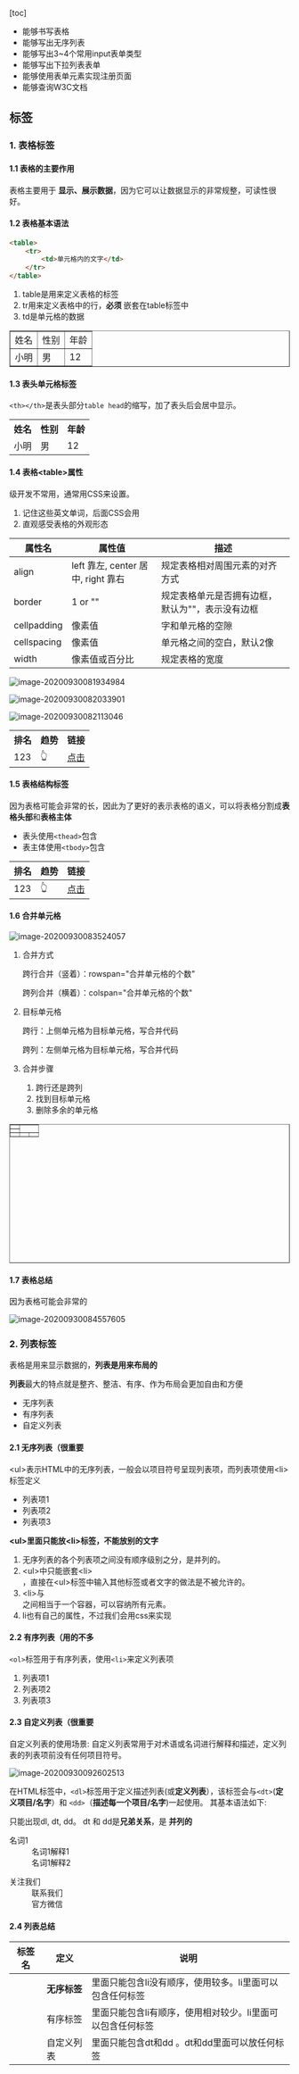 [toc]

- 能够书写表格
- 能够写出无序列表
- 能够写出3~4个常用input表单类型
- 能够写出下拉列表表单
- 能够使用表单元素实现注册页面
- 能够查询W3C文档



## 标签

### 1. 表格标签

#### 1.1 表格的主要作用

表格主要用于 **显示、展示数据**，因为它可以让数据显示的非常规整，可读性很好。

#### 1.2 表格基本语法

```html
<table>
    <tr>
    	<td>单元格内的文字</td>
    </tr>  
</table>

```

1. table是用来定义表格的标签
2. tr用来定义表格中的行，**必须** 嵌套在table标签中
3. td是单元格的数据

<table border="">
	<tr><td>姓名</td><td>性别</td> <td>年龄</td></tr>
    <tr><td>小明</td><td>男</td> <td>12</td></tr>
</table>


#### 1.3 表头单元格标签

`<th></th>`是表头部分`table head`的缩写，加了表头后会居中显示。

<table>
	<tr><th>姓名</th><th>性别</th> <th>年龄</th></tr>
    <tr><td>小明</td><td>男</td> <td>12</td></tr>
</table>

#### 1.4 表格\<table>属性

级开发不常用，通常用CSS来设置。

1. 记住这些英文单词，后面CSS会用
2. 直观感受表格的外观形态

| 属性名      | 属性值                             | 描述                                             |
| ----------- | ---------------------------------- | ------------------------------------------------ |
| align       | left 靠左, center 居中, right 靠右 | 规定表格相对周围元素的对齐方式                   |
| border      | 1 or ""                            | 规定表格单元是否拥有边框，默认为""，表示没有边框 |
| cellpadding | 像素值                             | 字和单元格的空隙                                 |
| cellspacing | 像素值                             | 单元格之间的空白，默认2像                        |
| width       | 像素值或百分比                     | 规定表格的宽度                                   |

![image-20200930081934984](C:\Users\UncleDong\AppData\Roaming\Typora\typora-user-images\image-20200930081934984.png)



![image-20200930082033901](C:\Users\UncleDong\AppData\Roaming\Typora\typora-user-images\image-20200930082033901.png)

![image-20200930082113046](C:\Users\UncleDong\AppData\Roaming\Typora\typora-user-images\image-20200930082113046.png)



<table>
    <tr>
        <th>排名</th>
        <th>趋势</th>
        <th>链接</th>
    </tr>
	<tr>
        <td>123</td>
        <td>👆</td>
        <td><a href="123123">点击</a></td>
    </tr>
</table>

#### 1.5 表格结构标签

因为表格可能会非常的长，因此为了更好的表示表格的语义，可以将表格分割成**表格头部**和**表格主体**

- 表头使用`<thead>`包含
- 表主体使用`<tbody>`包含



<table>
    <thead>
        <tr>
            <th>排名</th>
            <th>趋势</th>
            <th>链接</th>
        </tr>
	</thead>
    <tbody></tbody>
        <tr>
            <td>123</td>
            <td>👆</td>
            <td><a href="123123">点击</a></td>
        </tr>
    </tbody>
</table>

#### 1.6 合并单元格

![image-20200930083524057](C:\Users\UncleDong\AppData\Roaming\Typora\typora-user-images\image-20200930083524057.png)

1. 合并方式

   跨行合并（竖着）：rowspan="合并单元格的个数"

   跨列合并（横着）：colspan="合并单元格的个数"

2. 目标单元格

   跨行：上侧单元格为目标单元格，写合并代码

   跨列：左侧单元格为目标单元格，写合并代码

3. 合并步骤

   1. 跨行还是跨列
   2. 找到目标单元格
   3. 删除多余的单元格



<table width="500" height="249" border="1" cellspacing="e"
<tr>
<td></td>
<td colspan="2" rowspan="2"></td>
</tr>
<tr>
<td></td>
</tr>
<tr>
<td></td>
<td></td>
<td></td>
</tr>
</table>


#### 1.7 表格总结

因为表格可能会非常的

![image-20200930084557605](C:\Users\UncleDong\AppData\Roaming\Typora\typora-user-images\image-20200930084557605.png)



### 2. 列表标签

表格是用来显示数据的，**列表是用来布局的**

**列表**最大的特点就是整齐、整洁、有序、作为布局会更加自由和方便

- 无序列表
- 有序列表
- 自定义列表

#### 2.1 无序列表（很重要

\<ul>表示HTML中的无序列表，一般会以项目符号呈现列表项，而列表项使用\<li>标签定义

<ul>
    <li>列表项1</li>
    <li>列表项2</li>
    <li>列表项3</li>
</ul>




**\<ul>里面只能放\<li>标签，不能放别的文字**

1. 无序列表的各个列表项之间没有顺序级别之分，是并列的。
2. \<ul></ul>中只能嵌套\<li></li>，直接在\<ul></ul>标签中输入其他标签或者文字的做法是不被允许的。
3. \<li>与</li>之间相当于一个容器，可以容纳所有元素。
4. li也有自己的属性，不过我们会用css来实现



#### 2.2 有序列表（用的不多

`<ol>`标签用于有序列表，使用`<li>`来定义列表项

<ol>
    <li>列表项1</li>
    <li>列表项2</li>
    <li>列表项3</li>
</ol>



#### 2.3 自定义列表（很重要

自定义列表的使用场景:
自定义列表常用于对术语或名词进行解释和描述，定义列表的列表项前没有任何项目符号。

![image-20200930092602513](C:\Users\UncleDong\AppData\Roaming\Typora\typora-user-images\image-20200930092602513.png)

在HTML标签中，`<dl>`标签用于定义描述列表(或**定义列表**），该标签会与`<dt>`(**定义项目/名字**）和
`<dd>`（**描述每一个项目/名字**)一起使用。
其基本语法如下:

只能出现dl, dt, dd。 dt 和 dd是**兄弟关系**，是 **并列的**

<dl> 
    <dt>名词1</dt>
    <dd>名词1解释1</dd>
    <dd>名词1解释2</dd>
</dl>

<dl>
    <dt>关注我们</dt>
    <dd>联系我们</dd>
    <dd>官方微信</dd>
</dl>



#### 2.4 列表总结

| 标签名    | 定义         | 说明                                                       |
| --------- | ------------ | ---------------------------------------------------------- |
| <ul></ul> | **无序标签** | 里面只能包含li没有顺序，使用较多。li里面可以包含任何标签   |
| <ol></ol> | 有序标签     | 里面只能包含li有顺序，使用相对较少。li里面可以包含任何标签 |
| <dl></dl> | 自定义列表   | 里面只能包含dt和dd 。dt和dd里面可以放任何标签              |


